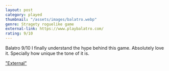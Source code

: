 ```yaml
---
layout: post
category: played
thumbnail: "/assets/images/balatro.webp"
genre: Stragety roguelike game
external-link: https://www.playbalatro.com/
rating: 9/10
---
```

Balatro
9/10
I finally understand the hype behind this game. Absolutely love it. Specially how unique the tone of it is.

["External"](https://www.playbalatro.com/)